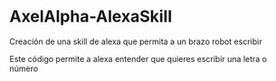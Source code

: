 # AxelAlpha-AlexaSkill
Creación de una skill de alexa que permita a un brazo robot escribir

Este código permite a alexa entender que quieres escribir una letra o número
